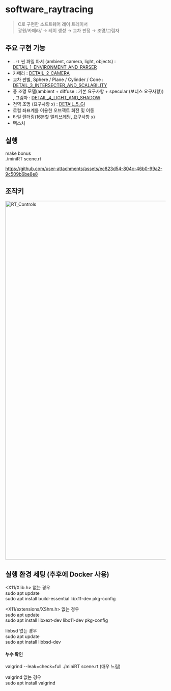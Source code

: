 
# software_raytracing
> C로 구현한 소프트웨어 레이 트레이서  
> 광원/카메라/ → 레이 생성 → 교차 판정 → 조명/그림자  

  
## 주요 구현 기능  
- `.rt` 씬 파일 파서 (ambient, camera, light, objects) : [DETAIL_1_ENVIRONMENT_AND_PARSER](docs/DETAIL_1_ENVIRONMENT_AND_PARSER.md)  
- 카메라 : [DETAIL_2_CAMERA](docs/DETAIL_2_CAMERA.md)  
- 교차 판별, Sphere / Plane / Cylinder / Cone : [DETAIL_3_INTERSECTER_AND_SCALABILITY](docs/DETAIL_3_INTERSECTER_AND_SCALABILITY.md)   
- 퐁 조명 모델(ambient + diffuse : 기본 요구사항 + specular (보너스 요구사항)) , 그림자 : [DETAIL_4_LIGHT_AND_SHADOW](docs/DETAIL_4_LIGHT_AND_SHADOW.md)   
- 전역 조명 (요구사항 x)  :  [DETAIL_5_GI](docs/DETAIL_5_GI.md)  
- 로컬 좌표계를 이용한 오브젝트 회전 및 이동  
- 타일 렌더링(16분할 멀티쓰레딩, 요구사항 x)  
- 텍스처 



## 실행  
  make bonus  
  ./miniRT scene.rt  



https://github.com/user-attachments/assets/ec823d54-804c-46b0-99a2-9c509b6be8e8




## 조작키
  <img width="3373" height="1127" alt="RT_Controls" src="https://github.com/user-attachments/assets/4aeab5d4-0435-497e-bb05-cb7d25032e91" />


## 실행 환경 세팅 (추후에 Docker 사용)  
<X11/Xlib.h> 없는 경우   
sudo apt update  
sudo apt install build-essential libx11-dev pkg-config  

<X11/extensions/XShm.h> 없는 경우  
sudo apt update  
sudo apt install libxext-dev libx11-dev pkg-config  

libbsd 없는 경우  
sudo apt update  
sudo apt install libbsd-dev  

#### 누수 확인  
valgrind --leak=check=full ./miniRT scene.rt (매우 느림)  

valgrind 없는 경우  
sudo apt install valgrind  



  
  
